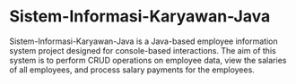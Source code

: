 # Sistem-Informasi-Karyawan-Java

Sistem-Informasi-Karyawan-Java is a Java-based employee information system project designed for console-based interactions. The aim of this system is to perform CRUD operations on employee data, view the salaries of all employees, and process salary payments for the employees.





